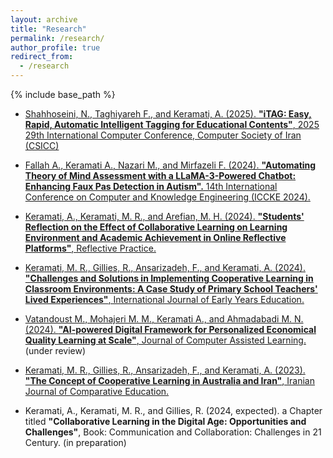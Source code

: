 ```yaml
---
layout: archive
title: "Research"
permalink: /research/
author_profile: true
redirect_from:
  - /research
---
```


{% include base_path %}

* [Shahhoseini, N., Taghiyareh F., and Keramati, A. (2025). **"iTAG: Easy, Rapid, Automatic Intelligent Tagging for Educational Contents"**, 2025 29th International Computer Conference, Computer Society of Iran (CSICC)](https://ieeexplore.ieee.org/abstract/document/10967458)


* [Fallah A., Keramati A., Nazari M., and Mirfazeli F. (2024). **"Automating Theory of Mind Assessment with a LLaMA-3-Powered Chatbot: Enhancing Faux Pas Detection in Autism".** 14th International Conference on Computer and Knowledge Engineering (ICCKE 2024).](https://ieeexplore.ieee.org/document/10874775)


* [Keramati, A., Keramati, M. R., and Arefian, M. H. (2024). **"Students' Reflection on the Effect of Collaborative Learning on Learning Environment and Academic Achievement in Online Reflective Platforms"**, Reflective Practice.](https://www.tandfonline.com/doi/abs/10.1080/14623943.2024.2305868)


* [Keramati, M. R., Gillies, R., Ansarizadeh, F., and Keramati, A. (2024). **"Challenges and Solutions in Implementing Cooperative Learning in Classroom Environments: A Case Study of Primary School Teachers' Lived Experiences"**, International Journal of Early Years Education.](https://www.tandfonline.com/doi/abs/10.1080/09669760.2024.2406374)

* [Vatandoust M., Mohajeri M. M., Keramati A., and Ahmadabadi M. N. (2024). **"AI-powered Digital Framework for Personalized Economical Quality Learning at Scale"**, Journal of Computer Assisted Learning.](https://arxiv.org/abs/2412.04483)(under review)

* [Keramati, M. R., Gillies, R., Ansarizadeh, F., and Keramati, A. (2023). **"The Concept of Cooperative Learning in Australia and Iran"**, Iranian Journal of Comparative Education.](https://journal.cesir.ir/article_183132.html)


* Keramati, A., Keramati, M. R., and Gillies, R. (2024, expected). a Chapter titled **"Collaborative Learning in the Digital Age: Opportunities and Challenges"**,  Book: Communication and Collaboration: Challenges in 21 Century. (in preparation)

<!-- * Keramati A., Fallah A., and Taghiyareh F. (2023). **”Enhanced Iranian Integrated Healthcare System Through Root Cause Analysis”.** Iranian Conference on Advances in Enterprise Architecture. Affiliated with IEEE Xplore. (under review) -->